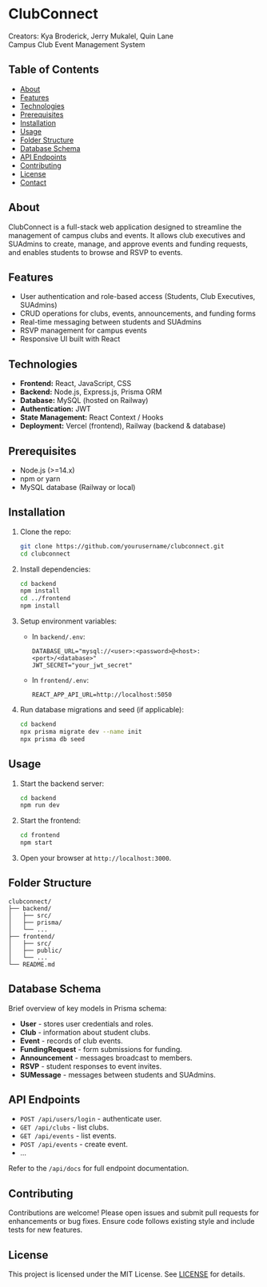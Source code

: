 # ClubConnect
Creators: Kya Broderick, Jerry Mukalel, Quin Lane
<br>
Campus Club Event Management System

## Table of Contents

- [About](#about)
- [Features](#features)
- [Technologies](#technologies)
- [Prerequisites](#prerequisites)
- [Installation](#installation)
- [Usage](#usage)
- [Folder Structure](#folder-structure)
- [Database Schema](#database-schema)
- [API Endpoints](#api-endpoints)
- [Contributing](#contributing)
- [License](#license)
- [Contact](#contact)

## About

ClubConnect is a full-stack web application designed to streamline the management of campus clubs and events. It allows club executives and SUAdmins to create, manage, and approve events and funding requests, and enables students to browse and RSVP to events.

## Features

- User authentication and role-based access (Students, Club Executives, SUAdmins)
- CRUD operations for clubs, events, announcements, and funding forms
- Real-time messaging between students and SUAdmins
- RSVP management for campus events
- Responsive UI built with React

## Technologies

- **Frontend:** React, JavaScript, CSS
- **Backend:** Node.js, Express.js, Prisma ORM
- **Database:** MySQL (hosted on Railway)
- **Authentication:** JWT
- **State Management:** React Context / Hooks
- **Deployment:** Vercel (frontend), Railway (backend & database)

## Prerequisites

- Node.js (>=14.x)
- npm or yarn
- MySQL database (Railway or local)

## Installation

1. Clone the repo:

   ```bash
   git clone https://github.com/yourusername/clubconnect.git
   cd clubconnect
   ```

2. Install dependencies:

   ```bash
   cd backend
   npm install
   cd ../frontend
   npm install
   ```

3. Setup environment variables:

   - In `backend/.env`:
     ```env
     DATABASE_URL="mysql://<user>:<password>@<host>:<port>/<database>"
     JWT_SECRET="your_jwt_secret"
     ```
   - In `frontend/.env`:
     ```env
     REACT_APP_API_URL=http://localhost:5050
     ```

4. Run database migrations and seed (if applicable):

   ```bash
   cd backend
   npx prisma migrate dev --name init
   npx prisma db seed
   ```

## Usage

1. Start the backend server:
   ```bash
   cd backend
   npm run dev
   ```
2. Start the frontend:
   ```bash
   cd frontend
   npm start
   ```
3. Open your browser at `http://localhost:3000`.

## Folder Structure

```text
clubconnect/
├── backend/
│   ├── src/
│   ├── prisma/
│   └── ...
├── frontend/
│   ├── src/
│   ├── public/
│   └── ...
└── README.md
```

## Database Schema

Brief overview of key models in Prisma schema:

- **User** - stores user credentials and roles.
- **Club** - information about student clubs.
- **Event** - records of club events.
- **FundingRequest** - form submissions for funding.
- **Announcement** - messages broadcast to members.
- **RSVP** - student responses to event invites.
- **SUMessage** - messages between students and SUAdmins.

## API Endpoints

- `POST /api/users/login` - authenticate user.
- `GET /api/clubs` - list clubs.
- `GET /api/events` - list events.
- `POST /api/events` - create event.
- ...

Refer to the `/api/docs` for full endpoint documentation.

## Contributing

Contributions are welcome! Please open issues and submit pull requests for enhancements or bug fixes. Ensure code follows existing style and include tests for new features.

## License

This project is licensed under the MIT License. See [LICENSE](LICENSE) for details.

